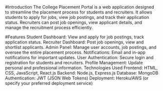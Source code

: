 #Introduction
The College Placement Portal is a web application designed to streamline the placement process for students and recruiters. It allows students to apply for jobs, view job postings, and track their application status. Recruiters can post job openings, view applicant details, and manage the recruitment process efficiently.

#Features
Student Dashboard: View and apply for job postings, track application status.
Recruiter Dashboard: Post job openings, view and shortlist applicants.
Admin Panel: Manage user accounts, job postings, and oversee the entire placement process.
Notifications: Email and in-app notifications for important updates.
User Authentication: Secure login and registration for students and recruiters.
Profile Management: Update personal and professional information.
Technologies Used
Frontend: HTML, CSS, JavaScript, React.js
Backend: Node.js, Express.js
Database: MongoDB
Authentication: JWT (JSON Web Tokens)
Deployment: Heroku/AWS (or specify your preferred deployment service)
